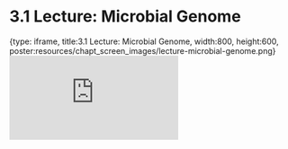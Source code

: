 # 3.1 Lecture: Microbial Genome
 
{type: iframe, title:3.1 Lecture: Microbial Genome, width:800, height:600, poster:resources/chapt_screen_images/lecture-microbial-genome.png}
![](https://vgaysin1.github.io/CURE-MicrobialMysteries-test/lecture-microbial-genome.html)
 

 
